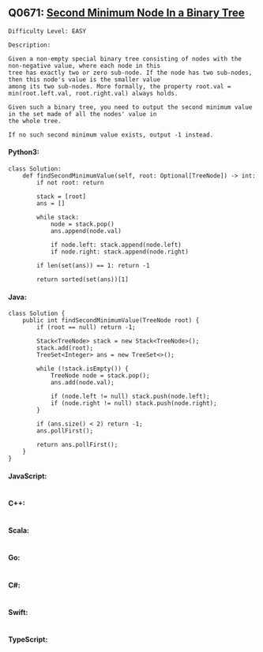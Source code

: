 ## Q0671: [Second Minimum Node In a Binary Tree](https://leetcode.com/problems/second-minimum-node-in-a-binary-tree/)

```
Difficulty Level: EASY
```

```
Description:

Given a non-empty special binary tree consisting of nodes with the non-negative value, where each node in this
tree has exactly two or zero sub-node. If the node has two sub-nodes, then this node's value is the smaller value
among its two sub-nodes. More formally, the property root.val = min(root.left.val, root.right.val) always holds.

Given such a binary tree, you need to output the second minimum value in the set made of all the nodes' value in
the whole tree.

If no such second minimum value exists, output -1 instead.
```

#### Python3:

```
class Solution:
    def findSecondMinimumValue(self, root: Optional[TreeNode]) -> int:
        if not root: return 

        stack = [root]
        ans = []

        while stack:
            node = stack.pop()
            ans.append(node.val)

            if node.left: stack.append(node.left)
            if node.right: stack.append(node.right)

        if len(set(ans)) == 1: return -1

        return sorted(set(ans))[1] 
```

#### Java:

```
class Solution {
    public int findSecondMinimumValue(TreeNode root) {
        if (root == null) return -1;

        Stack<TreeNode> stack = new Stack<TreeNode>();
        stack.add(root);
        TreeSet<Integer> ans = new TreeSet<>();

        while (!stack.isEmpty()) {
            TreeNode node = stack.pop();
            ans.add(node.val);

            if (node.left != null) stack.push(node.left);
            if (node.right != null) stack.push(node.right);
        }

        if (ans.size() < 2) return -1;
        ans.pollFirst();

        return ans.pollFirst();
    }
}
```

#### JavaScript:

```

```

#### C++:

```

```

#### Scala:

```

```

#### Go:

```

```

#### C#:

```

```

#### Swift:

```

```

#### TypeScript:

```

```